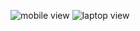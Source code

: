 ![mobile view](https://github.com/umangbhardwaj2001/projects/tree/main/SafeGen/mobile-view.jpg)
![laptop view](https://github.com/umangbhardwaj2001/projects/tree/main/SafeGen/laptop-view.jpg)
